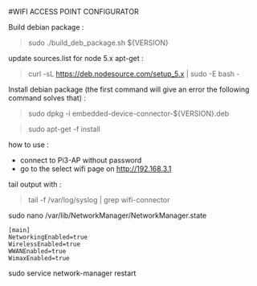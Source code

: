 #WIFI ACCESS POINT CONFIGURATOR

Build debian package :
> sudo ./build_deb_package.sh ${VERSION}

update sources.list for node 5.x apt-get :
> curl -sL https://deb.nodesource.com/setup_5.x | sudo -E bash -

Install debian package (the first command will give an error the following command solves that) : 
> sudo dpkg -i embedded-device-connector-${VERSION}.deb 

> sudo apt-get -f install 

how to use :
- connect to Pi3-AP without password 
- go to the select wifi page on http://192.168.3.1 

tail output with :
> tail -f /var/log/syslog | grep wifi-connector

sudo nano /var/lib/NetworkManager/NetworkManager.state

	[main]
	NetworkingEnabled=true
	WirelessEnabled=true
	WWANEnabled=true
	WimaxEnabled=true

sudo service network-manager restart

